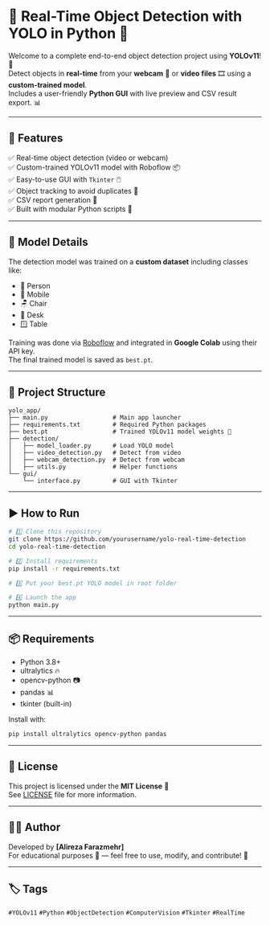 # 🎯 Real-Time Object Detection with YOLO in Python 🚀

Welcome to a complete end-to-end object detection project using **YOLOv11**! 🧠  
Detect objects in **real-time** from your **webcam** 🎥 or **video files** 🎞️ using a **custom-trained model**.  
Includes a user-friendly **Python GUI** with live preview and CSV result export. 📊

---

## 🌟 Features

✅ Real-time object detection (video or webcam)  
✅ Custom-trained YOLOv11 model with Roboflow 📦  
✅ Easy-to-use GUI with `Tkinter` 🖱️  
✅ Object tracking to avoid duplicates 🧩  
✅ CSV report generation 📑  
✅ Built with modular Python scripts 🐍

---

## 🧠 Model Details

The detection model was trained on a **custom dataset** including classes like:

- 👤 Person  
- 📱 Mobile  
- 🪑 Chair  
- 🧾 Desk  
- 🪟 Table  

Training was done via [Roboflow](https://roboflow.com) and integrated in **Google Colab** using their API key.  
The final trained model is saved as `best.pt`.

---

## 📁 Project Structure

```
yolo_app/
├── main.py                  # Main app launcher
├── requirements.txt         # Required Python packages
├── best.pt                  # Trained YOLOv11 model weights 🧠
├── detection/
│   ├── model_loader.py      # Load YOLO model
│   ├── video_detection.py   # Detect from video
│   ├── webcam_detection.py  # Detect from webcam
│   ├── utils.py             # Helper functions
└── gui/
    └── interface.py         # GUI with Tkinter
```

---

## ▶️ How to Run

```bash
# 1️⃣ Clone this repository
git clone https://github.com/yourusername/yolo-real-time-detection
cd yolo-real-time-detection

# 2️⃣ Install requirements
pip install -r requirements.txt

# 3️⃣ Put your best.pt YOLO model in root folder

# 4️⃣ Launch the app
python main.py
```

---

## 📦 Requirements

- Python 3.8+
- ultralytics 🔥
- opencv-python 📷
- pandas 📊
- tkinter (built-in)

Install with:

```bash
pip install ultralytics opencv-python pandas
```

---

## 📜 License

This project is licensed under the **MIT License** 🧾  
See [LICENSE](LICENSE) file for more information.

---

## 👨‍💻 Author

Developed by **[Alireza Farazmehr]**  
For educational purposes 🧪 — feel free to use, modify, and contribute! 🤝

---

## 🏷️ Tags

`#YOLOv11` `#Python` `#ObjectDetection` `#ComputerVision` `#Tkinter` `#RealTime`
